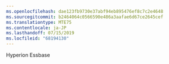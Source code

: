 ```yaml
---
ms.openlocfilehash: dae123fb9730e37abf94eb895476ef8c7c2e4648
ms.sourcegitcommit: b2464064c0566590e486a3aafae6d67ce2645cef
ms.translationtype: MTE75
ms.contentlocale: ja-JP
ms.lasthandoff: 07/15/2019
ms.locfileid: "68194130"
---
```

 Hyperion Essbase 